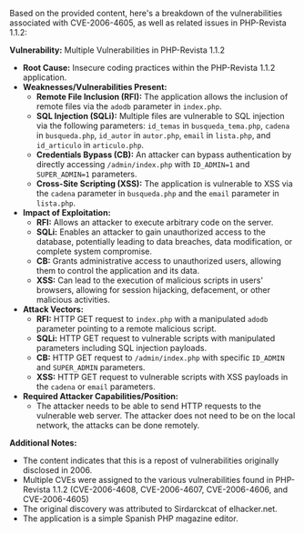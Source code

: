 Based on the provided content, here's a breakdown of the vulnerabilities associated with CVE-2006-4605, as well as related issues in PHP-Revista 1.1.2:

**Vulnerability:** Multiple Vulnerabilities in PHP-Revista 1.1.2
   * **Root Cause:**  Insecure coding practices within the PHP-Revista 1.1.2 application.
   * **Weaknesses/Vulnerabilities Present:**
      *   **Remote File Inclusion (RFI):**  The application allows the inclusion of remote files via the `adodb` parameter in `index.php`.
      *   **SQL Injection (SQLi):** Multiple files are vulnerable to SQL injection via the following parameters: `id_temas` in `busqueda_tema.php`, `cadena` in `busqueda.php`, `id_autor` in `autor.php`, `email` in `lista.php`, and `id_articulo` in `articulo.php`.
      *   **Credentials Bypass (CB):**  An attacker can bypass authentication by directly accessing `/admin/index.php` with `ID_ADMIN=1` and `SUPER_ADMIN=1` parameters.
      *   **Cross-Site Scripting (XSS):**  The application is vulnerable to XSS via the `cadena` parameter in `busqueda.php` and the `email` parameter in `lista.php`.
   * **Impact of Exploitation:**
      *   **RFI:** Allows an attacker to execute arbitrary code on the server.
      *   **SQLi:** Enables an attacker to gain unauthorized access to the database, potentially leading to data breaches, data modification, or complete system compromise.
      *   **CB:** Grants administrative access to unauthorized users, allowing them to control the application and its data.
      *   **XSS:** Can lead to the execution of malicious scripts in users' browsers, allowing for session hijacking, defacement, or other malicious activities.
   *  **Attack Vectors:**
      *   **RFI:**  HTTP GET request to `index.php` with a manipulated `adodb` parameter pointing to a remote malicious script.
      *  **SQLi:** HTTP GET request to vulnerable scripts with manipulated parameters including SQL injection payloads.
      *  **CB:** HTTP GET request to `/admin/index.php` with specific `ID_ADMIN` and `SUPER_ADMIN` parameters.
      *   **XSS:** HTTP GET request to vulnerable scripts with XSS payloads in the `cadena` or `email` parameters.
   * **Required Attacker Capabilities/Position:**
      *   The attacker needs to be able to send HTTP requests to the vulnerable web server.  The attacker does not need to be on the local network, the attacks can be done remotely.

**Additional Notes:**
* The content indicates that this is a repost of vulnerabilities originally disclosed in 2006.
*  Multiple CVEs were assigned to the various vulnerabilities found in PHP-Revista 1.1.2 (CVE-2006-4608, CVE-2006-4607, CVE-2006-4606, and CVE-2006-4605)
* The original discovery was attributed to Sirdarckcat of elhacker.net.
* The application is a simple Spanish PHP magazine editor.
